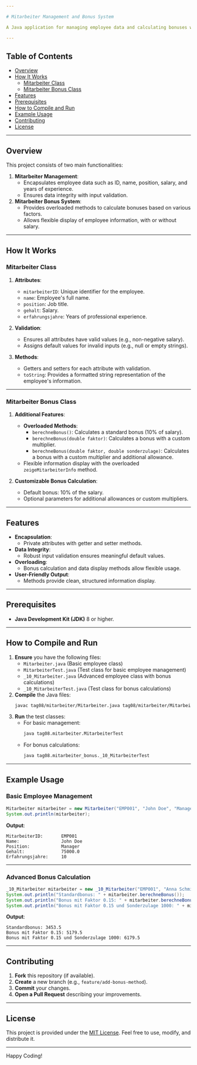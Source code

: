 ```yaml
---

# Mitarbeiter Management and Bonus System

A Java application for managing employee data and calculating bonuses with advanced features like validation, method overloading, and flexible input handling.

---
```


## Table of Contents

- [Overview](#overview)
- [How It Works](#how-it-works)
  - [Mitarbeiter Class](#mitarbeiter-class)
  - [Mitarbeiter Bonus Class](#mitarbeiter-bonus-class)
- [Features](#features)
- [Prerequisites](#prerequisites)
- [How to Compile and Run](#how-to-compile-and-run)
- [Example Usage](#example-usage)
- [Contributing](#contributing)
- [License](#license)

---

## Overview

This project consists of two main functionalities:
1. **Mitarbeiter Management**:
   - Encapsulates employee data such as ID, name, position, salary, and years of experience.
   - Ensures data integrity with input validation.
2. **Mitarbeiter Bonus System**:
   - Provides overloaded methods to calculate bonuses based on various factors.
   - Allows flexible display of employee information, with or without salary.

---

## How It Works

### Mitarbeiter Class

1. **Attributes**:
   - `mitarbeiterID`: Unique identifier for the employee.
   - `name`: Employee's full name.
   - `position`: Job title.
   - `gehalt`: Salary.
   - `erfahrungsjahre`: Years of professional experience.

2. **Validation**:
   - Ensures all attributes have valid values (e.g., non-negative salary).
   - Assigns default values for invalid inputs (e.g., null or empty strings).

3. **Methods**:
   - Getters and setters for each attribute with validation.
   - `toString`: Provides a formatted string representation of the employee's information.

---

### Mitarbeiter Bonus Class

1. **Additional Features**:
   - **Overloaded Methods**:
     - `berechneBonus()`: Calculates a standard bonus (10% of salary).
     - `berechneBonus(double faktor)`: Calculates a bonus with a custom multiplier.
     - `berechneBonus(double faktor, double sonderzulage)`: Calculates a bonus with a custom multiplier and additional allowance.
   - Flexible information display with the overloaded `zeigeMitarbeiterInfo` method.

2. **Customizable Bonus Calculation**:
   - Default bonus: 10% of the salary.
   - Optional parameters for additional allowances or custom multipliers.

---

## Features

- **Encapsulation**:
  - Private attributes with getter and setter methods.
- **Data Integrity**:
  - Robust input validation ensures meaningful default values.
- **Overloading**:
  - Bonus calculation and data display methods allow flexible usage.
- **User-Friendly Output**:
  - Methods provide clean, structured information display.

---

## Prerequisites

- **Java Development Kit (JDK)** 8 or higher.

---

## How to Compile and Run

1. **Ensure** you have the following files:
   - `Mitarbeiter.java` (Basic employee class)
   - `MitarbeiterTest.java` (Test class for basic employee management)
   - `_10_Mitarbeiter.java` (Advanced employee class with bonus calculations)
   - `_10_MitarbeiterTest.java` (Test class for bonus calculations)
2. **Compile** the Java files:
   ```bash
   javac tag08/mitarbeiter/Mitarbeiter.java tag08/mitarbeiter/MitarbeiterTest.java tag08/mitarbeiter_bonus/_10_Mitarbeiter.java tag08/mitarbeiter_bonus/_10_MitarbeiterTest.java
   ```
3. **Run** the test classes:
   - For basic management:
     ```bash
     java tag08.mitarbeiter.MitarbeiterTest
     ```
   - For bonus calculations:
     ```bash
     java tag08.mitarbeiter_bonus._10_MitarbeiterTest
     ```

---

## Example Usage

### Basic Employee Management

```java
Mitarbeiter mitarbeiter = new Mitarbeiter("EMP001", "John Doe", "Manager", 75000, 10);
System.out.println(mitarbeiter);
```

**Output**:
```
MitarbeiterID:       EMP001
Name:                John Doe
Position:            Manager
Gehalt:              75000.0
Erfahrungsjahre:     10
```

---

### Advanced Bonus Calculation

```java
_10_Mitarbeiter mitarbeiter = new _10_Mitarbeiter("EMP001", "Anna Schmidt", "Entwicklerin", 34535, 5);
System.out.println("Standardbonus: " + mitarbeiter.berechneBonus());
System.out.println("Bonus mit Faktor 0.15: " + mitarbeiter.berechneBonus(0.15));
System.out.println("Bonus mit Faktor 0.15 und Sonderzulage 1000: " + mitarbeiter.berechneBonus(0.15, 1000));
```

**Output**:
```
Standardbonus: 3453.5
Bonus mit Faktor 0.15: 5179.5
Bonus mit Faktor 0.15 und Sonderzulage 1000: 6179.5
```

---

## Contributing

1. **Fork** this repository (if available).  
2. **Create** a new branch (e.g., `feature/add-bonus-method`).  
3. **Commit** your changes.  
4. **Open a Pull Request** describing your improvements.

---

## License

This project is provided under the [MIT License](LICENSE). Feel free to use, modify, and distribute it.

---

Happy Coding!
